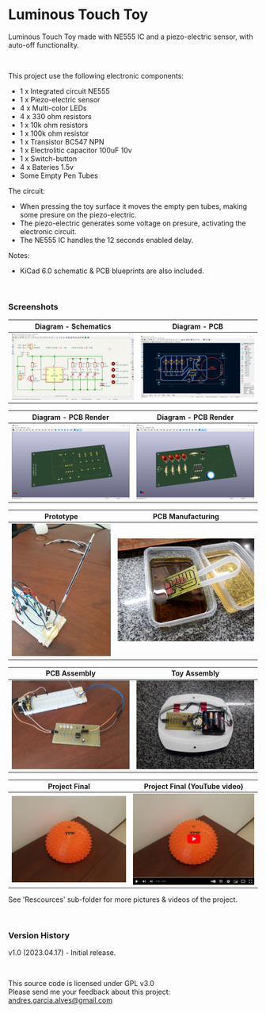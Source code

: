 # Luminous Touch Toy

Luminous Touch Toy made with NE555 IC and a piezo-electric sensor, with auto-off functionality.

&nbsp;

This project use the following electronic components:
- 1 x Integrated circuit NE555
- 1 x Piezo-electric sensor
- 4 x Multi-color LEDs
- 4 x 330 ohm resistors
- 1 x 10k ohm resistors
- 1 x 100k ohm resistor
- 1 x Transistor BC547 NPN
- 1 x Electrolitic capacitor 100uF 10v
- 1 x Switch-button
- 4 x Bateries 1.5v
- Some Empty Pen Tubes


The circuit:
- When pressing the toy surface it moves the empty pen tubes, making some presure on the piezo-electric.
- The piezo-electric generates some voltage on presure, activating the electronic circuit.
- The NE555 IC handles the 12 seconds enabled delay.

Notes:
- KiCad 6.0 schematic & PCB blueprints are also included.

&nbsp;

### Screenshots

| Diagram - Schematics                            | Diagram - PCB                                   |
|-------------------------------------------------|-------------------------------------------------|
| ![](Resources/01-schematic-diagram.png)         | ![](Resources/02-pcb-diagram.png)               |

| Diagram - PCB Render                            | Diagram - PCB Render                            |
|-------------------------------------------------|-------------------------------------------------|
| ![](Resources/03-pcb-render-front-side.png)     | ![](Resources/04-pcb-render-back-side.png)      |

| Prototype                                       | PCB Manufacturing                               |
|-------------------------------------------------|-------------------------------------------------|
| ![](Resources/06-prototype-01.jpg)              | ![](Resources/15-pcb-manufacturing-08.jpg)      |

| PCB Assembly                                    | Toy Assembly                                    |
|-------------------------------------------------|-------------------------------------------------|
| ![](Resources/19-pcb-assembly-01.jpg)           | ![](Resources/24-box-shaping-03.jpg)            |

| Project Final                                   | Project Final (YouTube video)                   |
|-------------------------------------------------|-------------------------------------------------|
| ![](Resources/25-proyect-final-01.jpg)          | [![](Resources/26-proyect-final-02.jpg)](https://youtu.be/MLIR6YbirFM) |

See 'Rescources' sub-folder for more pictures & videos of the project.

&nbsp;

### Version History

v1.0 (2023.04.17) - Initial release.  

&nbsp;

This source code is licensed under GPL v3.0  
Please send me your feedback about this project: andres.garcia.alves@gmail.com

